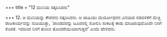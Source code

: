 +++
title = "12 ಮುನಿಯ ಸತ್ಕರಿಸಿದನು"

+++
12. ಆ ಮುನಿಯನ್ನು ಕೌರವನು ಸತ್ಕರಿಸಿದನು. ಆ ಋಷಿಯು ದುರ್ಯೋಧನನ ವಿನಯದ ನಡವಳಿಕೆಗೆ ಮೆಚ್ಚಿ  ರಾಜಕಾರ್ಯವನ್ನು ನುಡಿಯುತ್ತಾ, `ಪಾಂಡವರನ್ನು ಜೂಜಿನಲ್ಲಿ ಸೋಲಿಸಿ ಸಂಕಟಕ್ಕೆ ಈಡು ಮಾಡಿರುವುದೊಂದೇ ನಿನಗೆ ಕೊರತೆ. ಇದರಿಂದ ನಿನಗೆ ತುಂಬಾ ತೊಂದರೆಯುಂಟಾಗುತ್ತದೆ' ಎಂದು ಹೇಳಿದನು.